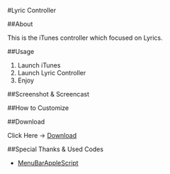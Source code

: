 #Lyric Controller

##About

This is the iTunes controller which focused on Lyrics. 

##Usage

1. Launch iTunes
2. Launch Lyric Controller
3. Enjoy

##Screenshot & Screencast

##How to Customize


##Download

Click Here → [Download](https://github.com/veadar/Lyric-Controller/releases)

##Special Thanks & Used Codes

- <a href="http://memogakisouko.appspot.com/MenuBarAppleScript.html">MenuBarAppleScript</a>